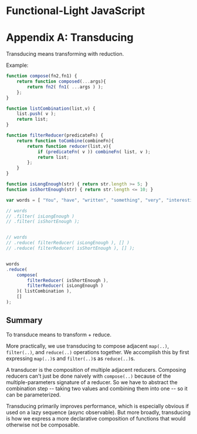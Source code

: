 # Functional-Light JavaScript
# Appendix A: Transducing

Transducing means transforming with reduction.

Example:

```js
function compose(fn2,fn1) {
	return function composed(...args){
		return fn2( fn1( ...args ) );
	};
}

function listCombination(list,v) {
	list.push( v );
	return list;
}

function filterReducer(predicateFn) {
	return function toCombine(combineFn){
		return function reducer(list,v){
			if (predicateFn( v )) combineFn( list, v );
			return list;
		};
	}
}

function isLongEnough(str) { return str.length >= 5; }
function isShortEnough(str) { return str.length <= 10; }

var words = [ "You", "have", "written", "something", "very", "interesting" ];

// words
// .filter( isLongEnough )
// .filter( isShortEnough );


// words
// .reduce( filterReducer( isLongEnough ), [] )
// .reduce( filterReducer( isShortEnough ), [] );


words
.reduce(
	compose(
		filterReducer( isShortEnough ),
		filterReducer( isLongEnough )
	)( listCombination ),
	[]
);
```

## Summary

To transduce means to transform + reduce.

More practically, we use transducing to compose adjacent `map(..)`, `filter(..)`, and `reduce(..)` operations together. We accomplish this by first expressing `map(..)`s and `filter(..)`s as `reduce(..)`s.

A transducer is the composition of multiple adjacent reducers. Composing reducers can't just be done naively with `compose(..)` because of the multiple-parameters signature of a reducer. So we have to abstract the combination step -- taking two values and combining them into one -- so it can be parameterized.

Transducing primarily improves performance, which is especially obvious if used on a lazy sequence (async observable). But more broadly, transducing is how we express a more declarative composition of functions that would otherwise not be composable.
